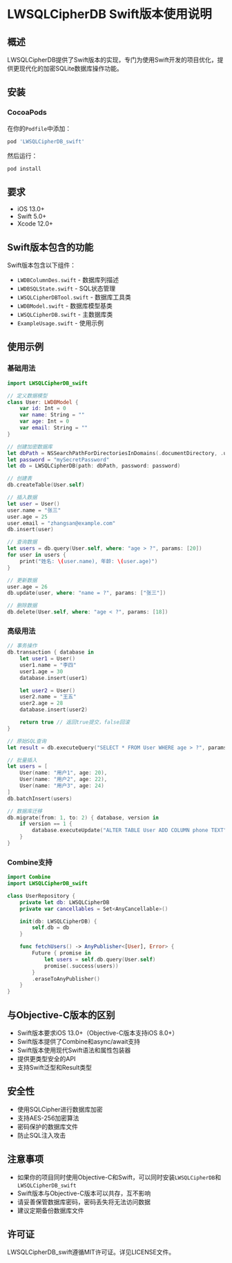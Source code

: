 # LWSQLCipherDB Swift版本使用说明

## 概述

LWSQLCipherDB提供了Swift版本的实现，专门为使用Swift开发的项目优化，提供更现代化的加密SQLite数据库操作功能。

## 安装

### CocoaPods

在你的`Podfile`中添加：

```ruby
pod 'LWSQLCipherDB_swift'
```

然后运行：

```bash
pod install
```

## 要求

- iOS 13.0+
- Swift 5.0+
- Xcode 12.0+

## Swift版本包含的功能

Swift版本包含以下组件：

- `LWDBColumnDes.swift` - 数据库列描述
- `LWDBSQLState.swift` - SQL状态管理
- `LWSQLCipherDBTool.swift` - 数据库工具类
- `LWDBModel.swift` - 数据库模型基类
- `LWSQLCipherDB.swift` - 主数据库类
- `ExampleUsage.swift` - 使用示例

## 使用示例

### 基础用法

```swift
import LWSQLCipherDB_swift

// 定义数据模型
class User: LWDBModel {
    var id: Int = 0
    var name: String = ""
    var age: Int = 0
    var email: String = ""
}

// 创建加密数据库
let dbPath = NSSearchPathForDirectoriesInDomains(.documentDirectory, .userDomainMask, true).first! + "/user.db"
let password = "mySecretPassword"
let db = LWSQLCipherDB(path: dbPath, password: password)

// 创建表
db.createTable(User.self)

// 插入数据
let user = User()
user.name = "张三"
user.age = 25
user.email = "zhangsan@example.com"
db.insert(user)

// 查询数据
let users = db.query(User.self, where: "age > ?", params: [20])
for user in users {
    print("姓名: \(user.name), 年龄: \(user.age)")
}

// 更新数据
user.age = 26
db.update(user, where: "name = ?", params: ["张三"])

// 删除数据
db.delete(User.self, where: "age < ?", params: [18])
```

### 高级用法

```swift
// 事务操作
db.transaction { database in
    let user1 = User()
    user1.name = "李四"
    user1.age = 30
    database.insert(user1)

    let user2 = User()
    user2.name = "王五"
    user2.age = 28
    database.insert(user2)

    return true // 返回true提交，false回滚
}

// 原始SQL查询
let result = db.executeQuery("SELECT * FROM User WHERE age > ?", params: [25])

// 批量插入
let users = [
    User(name: "用户1", age: 20),
    User(name: "用户2", age: 22),
    User(name: "用户3", age: 24)
]
db.batchInsert(users)

// 数据库迁移
db.migrate(from: 1, to: 2) { database, version in
    if version == 1 {
        database.executeUpdate("ALTER TABLE User ADD COLUMN phone TEXT")
    }
}
```

### Combine支持

```swift
import Combine
import LWSQLCipherDB_swift

class UserRepository {
    private let db: LWSQLCipherDB
    private var cancellables = Set<AnyCancellable>()

    init(db: LWSQLCipherDB) {
        self.db = db
    }

    func fetchUsers() -> AnyPublisher<[User], Error> {
        Future { promise in
            let users = self.db.query(User.self)
            promise(.success(users))
        }
        .eraseToAnyPublisher()
    }
}
```

## 与Objective-C版本的区别

- Swift版本要求iOS 13.0+（Objective-C版本支持iOS 8.0+）
- Swift版本提供了Combine和async/await支持
- Swift版本使用现代Swift语法和属性包装器
- 提供更类型安全的API
- 支持Swift泛型和Result类型

## 安全性

- 使用SQLCipher进行数据库加密
- 支持AES-256加密算法
- 密码保护的数据库文件
- 防止SQL注入攻击

## 注意事项

- 如果你的项目同时使用Objective-C和Swift，可以同时安装`LWSQLCipherDB`和`LWSQLCipherDB_swift`
- Swift版本与Objective-C版本可以共存，互不影响
- 请妥善保管数据库密码，密码丢失将无法访问数据
- 建议定期备份数据库文件

## 许可证

LWSQLCipherDB_swift遵循MIT许可证。详见LICENSE文件。
